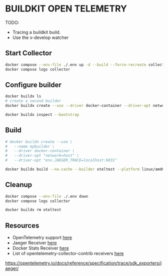 # BUILDKIT OPEN TELEMETRY

TODO:

* Tracing a buildkit build.
* Use the x-develop watcher

## Start Collector

```sh
docker compose --env-file ./.env up -d --build --force-recreate collector 
docker compose logs collector
```

## Configure builder

```sh
docker buildx ls 
# create a second builder
docker buildx create --use --driver docker-container --driver-opt network=host --driver-opt image=moby/buildkit:v0.11.5 --driver-opt "env.JAEGER_TRACE=0.0.0.0:6831" --name oteltest --platform linux/amd64

docker buildx inspect --bootstrap

```

## Build

```sh
# docker buildx create --use \
#   --name mybuilder \
#   --driver docker-container \
#   --driver-opt "network=host" \
#   --driver-opt "env.JAEGER_TRACE=localhost:6831"

docker buildx build --no-cache --builder oteltest --platform linux/amd64 --load --progress=plain -f Dockerfile.processor -t processor-amd64 .
```

## Cleanup

```sh
docker compose --env-file ./.env down  
docker compose logs collector

docker buildx rm oteltest      
```

## Resources

* OpenTelemetry support [here](https://docs.docker.com/build/building/opentelemetry/)  
* Jaeger Receiver [here](https://github.com/open-telemetry/opentelemetry-collector-contrib/blob/main/receiver/jaegerreceiver/README.md)  
* Docker Stats Receiver [here](https://github.com/open-telemetry/opentelemetry-collector-contrib/tree/main/receiver/dockerstatsreceiver)  
* List of opentelemetry-collector-contrib receivers [here](https://github.com/open-telemetry/opentelemetry-collector-contrib/tree/main/receiver)  

https://opentelemetry.io/docs/reference/specification/trace/sdk_exporters/jaeger/